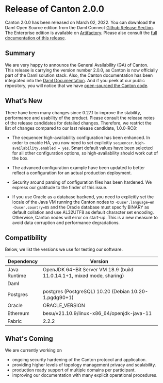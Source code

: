 # Release of Canton 2.0.0

Canton 2.0.0 has been released on March 02, 2022. You can download the Daml Open Source edition from the Daml Connect [Github Release Section](https://github.com/digital-asset/daml/releases/tag/v2.0.0). The Enterprise edition is available on [Artifactory](https://digitalasset.jfrog.io/artifactory/canton-enterprise/canton-enterprise-2.0.0.zip).
Please also consult the [full documentation of this release](https://docs.daml.com/2.0.0/canton/about.html).

## Summary

We are very happy to announce the General Availability (GA) of Canton. This release is carrying the version number 2.0.0, as Canton is now officially part of the Daml solution stack. Also, the Canton documentation has been integrated into the [Daml Documentation](https://docs.daml.com/2.0.0/canton/). And if you peek at our public repository, you will notice that we have [open-sourced the Canton code](https://github.com/digital-asset/canton/).

## What’s New

There have been many changes since 0.27.1 to improve the stability, performance and usability of the product. Please consult the release notes of the release candidates for detailed changes. Therefore, we restrict the list of changes compared to our last release candidate, 1.0.0-RC8:

- The sequencer high-availability configuration has been enhanced. In order to enable HA, you now need to set explicitly `sequencer.high-availability.enabled = yes`. Smart default values have been selected for all other configuration options, so high-availability should work out of the box.

- The advanced configuration example have been updated to better reflect a configuration for an actual production deployment.

- Security around parsing of configuration files has been hardened. We express our gratitude to the finder of this issue.

- If you use Oracle as a database backend, you need to explicitly set the locale of the Java VM running the Canton nodes to `-Duser.language=en -Duser.country=US` and the Oracle database must specify BINARY as default collation and use AL32UTF8 as default character set encoding. Otherwise, Canton nodes will error on start-up. This is a new measure to avoid data corruption and performance degradations.

## Compatibility

Below, we list the versions we use for testing our software.

| Dependency   | Version          |
|--------------|------------------|
| Java Runtime | OpenJDK 64-Bit Server VM 18.9 (build 11.0.14.1+1, mixed mode, sharing)     |
| Daml         |      |
| Postgres     | postgres (PostgreSQL) 10.20 (Debian 10.20-1.pgdg90+1) |
| Oracle       | ORACLE_VERSION   |
| Ethereum     | besu/v21.10.9/linux-x86_64/openjdk-java-11 |
| Fabric       | 2.2.2   |

## What's Coming

We are currently working on
- ongoing security hardening of the Canton protocol and application.
- providing higher levels of topology management privacy and scalability.
- production ready support of multiple domains per participant.
- improving our documentation with many explicit operational procedures.

